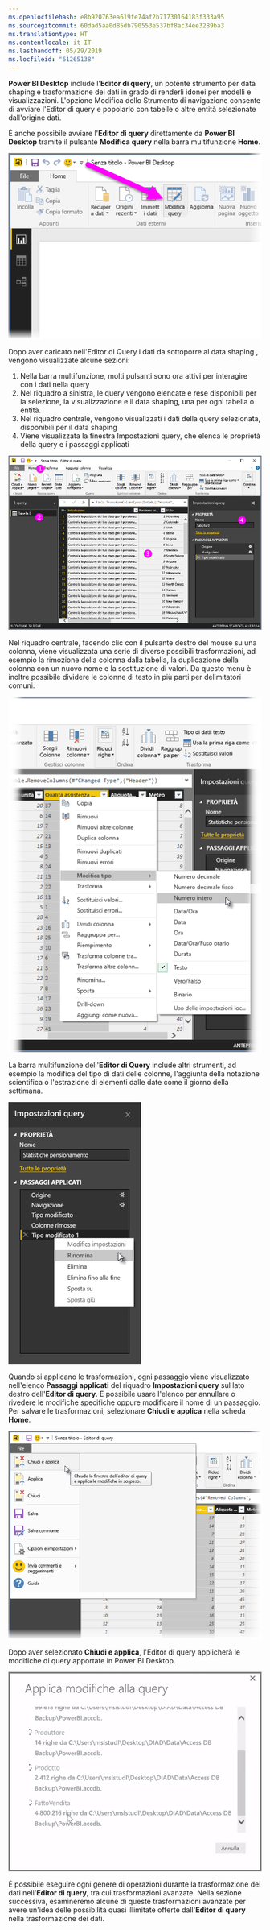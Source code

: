 ```yaml
---
ms.openlocfilehash: e8b920763ea619fe74af2b71730164183f333a95
ms.sourcegitcommit: 60dad5aa0d85db790553e537bf8ac34ee3289ba3
ms.translationtype: HT
ms.contentlocale: it-IT
ms.lasthandoff: 05/29/2019
ms.locfileid: "61265138"
---
```

**Power BI Desktop** include l'**Editor di query**, un potente strumento per data shaping e trasformazione dei dati in grado di renderli idonei per modelli e visualizzazioni. L'opzione Modifica dello Strumento di navigazione consente di avviare l'Editor di query e popolarlo con tabelle o altre entità selezionate dall'origine dati.

È anche possibile avviare l'**Editor di query** direttamente da **Power BI Desktop** tramite il pulsante **Modifica query** nella barra multifunzione **Home**.

![](media/1-3-clean-and-transform-data-with-query-editor/1-3_1.png)

Dopo aver caricato nell'Editor di Query i dati da sottoporre al data shaping , vengono visualizzate alcune sezioni:

1. Nella barra multifunzione, molti pulsanti sono ora attivi per interagire con i dati nella query
2. Nel riquadro a sinistra, le query vengono elencate e rese disponibili per la selezione, la visualizzazione e il data shaping, una per ogni tabella o entità.
3. Nel riquadro centrale, vengono visualizzati i dati della query selezionata, disponibili per il data shaping
4. Viene visualizzata la finestra Impostazioni query, che elenca le proprietà della query e i passaggi applicati

![](media/1-3-clean-and-transform-data-with-query-editor/1-3_2.png)

Nel riquadro centrale, facendo clic con il pulsante destro del mouse su una colonna, viene visualizzata una serie di diverse possibili trasformazioni, ad esempio la rimozione della colonna dalla tabella, la duplicazione della colonna con un nuovo nome e la sostituzione di valori. Da questo menu è inoltre possibile dividere le colonne di testo in più parti per delimitatori comuni.

![](media/1-3-clean-and-transform-data-with-query-editor/1-3_3.png)

La barra multifunzione dell'**Editor di Query** include altri strumenti, ad esempio la modifica del tipo di dati delle colonne, l'aggiunta della notazione scientifica o l'estrazione di elementi dalle date come il giorno della settimana.

![](media/1-3-clean-and-transform-data-with-query-editor/1-3_4.png)

Quando si applicano le trasformazioni, ogni passaggio viene visualizzato nell'elenco **Passaggi applicati** del riquadro **Impostazioni query** sul lato destro dell'**Editor di query**. È possibile usare l'elenco per annullare o rivedere le modifiche specifiche oppure modificare il nome di un passaggio. Per salvare le trasformazioni, selezionare **Chiudi e applica** nella scheda **Home**.

![](media/1-3-clean-and-transform-data-with-query-editor/1-3_5.png)

Dopo aver selezionato **Chiudi e applica**, l'Editor di query applicherà le modifiche di query apportate in Power BI Desktop.

![](media/1-3-clean-and-transform-data-with-query-editor/1-3_6.png)

È possibile eseguire ogni genere di operazioni durante la trasformazione dei dati nell'**Editor di query**, tra cui trasformazioni avanzate. Nella sezione successiva, esamineremo alcune di queste trasformazioni avanzate per avere un'idea delle possibilità quasi illimitate offerte dall'**Editor di query** nella trasformazione dei dati.

